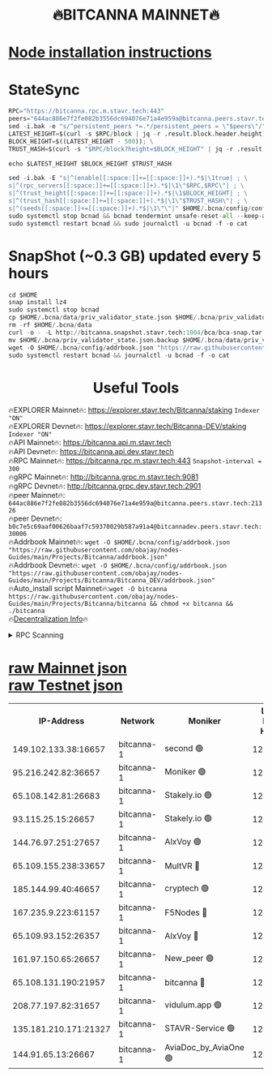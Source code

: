 <h1 align="center"> 🔥BITCANNA MAINNET🔥</h1>


[Node installation instructions](https://github.com/obajay/nodes-Guides/tree/main/Projects/Bitcanna)
=

# StateSync
```python
RPC="https://bitcanna.rpc.m.stavr.tech:443"
peers="644ac886e7f2fe082b3556dc694076e71a4e959a@bitcanna.peers.stavr.tech:21326"
sed -i.bak -e "s/^persistent_peers *=.*/persistent_peers = \"$peers\"/" $HOME/.bcna/config/config.toml
LATEST_HEIGHT=$(curl -s $RPC/block | jq -r .result.block.header.height); \
BLOCK_HEIGHT=$((LATEST_HEIGHT - 500)); \
TRUST_HASH=$(curl -s "$RPC/block?height=$BLOCK_HEIGHT" | jq -r .result.block_id.hash)

echo $LATEST_HEIGHT $BLOCK_HEIGHT $TRUST_HASH

sed -i.bak -E "s|^(enable[[:space:]]+=[[:space:]]+).*$|\1true| ; \
s|^(rpc_servers[[:space:]]+=[[:space:]]+).*$|\1\"$RPC,$RPC\"| ; \
s|^(trust_height[[:space:]]+=[[:space:]]+).*$|\1$BLOCK_HEIGHT| ; \
s|^(trust_hash[[:space:]]+=[[:space:]]+).*$|\1\"$TRUST_HASH\"| ; \
s|^(seeds[[:space:]]+=[[:space:]]+).*$|\1\"\"|" $HOME/.bcna/config/config.toml
sudo systemctl stop bcnad && bcnad tendermint unsafe-reset-all --keep-addr-book
sudo systemctl restart bcnad && sudo journalctl -u bcnad -f -o cat
```
# SnapShot (~0.3 GB) updated every 5 hours
```python
cd $HOME
snap install lz4
sudo systemctl stop bcnad
cp $HOME/.bcna/data/priv_validator_state.json $HOME/.bcna/priv_validator_state.json.backup
rm -rf $HOME/.bcna/data
curl -o - -L http://bitcanna.snapshot.stavr.tech:1004/bca/bca-snap.tar.lz4 | lz4 -c -d - | tar -x -C $HOME/.bcna --strip-components 2
mv $HOME/.bcna/priv_validator_state.json.backup $HOME/.bcna/data/priv_validator_state.json
wget -O $HOME/.bcna/config/addrbook.json "https://raw.githubusercontent.com/obajay/nodes-Guides/main/Projects/Bitcanna/addrbook.json"
sudo systemctl restart bcnad && journalctl -u bcnad -f -o cat
```

 <h1 align="center"> Useful Tools</h1>

🔥EXPLORER Mainnet🔥:    https://explorer.stavr.tech/Bitcanna/staking          `Indexer "ON"` \
🔥EXPLORER Devnet🔥:     https://explorer.stavr.tech/Bitcanna-DEV/staking     `Indexer "ON"` \
🔥API Mainnet🔥:         https://bitcanna.api.m.stavr.tech \
🔥API Devnet🔥:          https://bitcanna.api.dev.stavr.tech \
🔥RPC Mainnet🔥:         https://bitcanna.rpc.m.stavr.tech:443         `Snapshot-interval = 300` \
🔥gRPC Mainnet🔥:        http://bitcanna.grpc.m.stavr.tech:9081 \
🔥gRPC Devnet🔥:         http://bitcanna.grpc.dev.stavr.tech:2901 \
🔥peer Mainnet🔥:        `644ac886e7f2fe082b3556dc694076e71a4e959a@bitcanna.peers.stavr.tech:21326` \
🔥peer Devnet🔥:         `b0c7e5c69aaf00626baaf7c59370029b587a91a4@bitcannadev.peers.stavr.tech:30006` \
🔥Addrbook Mainnet🔥:    ```wget -O $HOME/.bcna/config/addrbook.json "https://raw.githubusercontent.com/obajay/nodes-Guides/main/Projects/Bitcanna/addrbook.json"``` \
🔥Addrbook Devnet🔥:    ```wget -O $HOME/.bcna/config/addrbook.json "https://raw.githubusercontent.com/obajay/nodes-Guides/main/Projects/Bitcanna/Bitcanna_DEV/addrbook.json"``` \
🔥Auto_install script Mainnet🔥:```wget -O bitcanna https://raw.githubusercontent.com/obajay/nodes-Guides/main/Projects/Bitcanna/bitcanna && chmod +x bitcanna && ./bitcanna``` \
🔥[Decentralization Info](https://github.com/obajay/StateSync-snapshots/tree/main/Projects/Bitcanna/Decentralization)🔥


<details>
<summary>RPC Scanning</summary>

<h2 align="center"> We scan nodes in real time every 4 hours. And we provide the final result of RPC endpoints.
We cannot influence the operation of these nodes in any way. </h2>


```python
If Voting Power is higher than 0 --> then the Node is a validator of the network and may be subject to attack and be a potential threat to the chain.
```
```python
We marked such validators with a red symbol
```

</details>

[raw Mainnet json](https://rpc-check.bcam.stavr.tech/bcam/rpc-bcam-result.json) \
[raw Testnet json](https://github.com/obajay/StateSync-snapshots/tree/main/Projects/Bitcanna/Rpc-Check-Testnet)
=



<table><tr><th>IP-Address</th><th>Network</th><th>Moniker</th><th>Latest Block Height</th><th>Earliest Block Height</th><th>Catching Up</th><th>Tx Index</th><th>Voting Power</th><th>Scan Time</th></tr><tr><td>149.102.133.38:16657</td><td>bitcanna-1</td><td>second 🟢</td><td>12483761</td><td>1</td><td>False</td><td>on</td><td>0</td><td>2024-02-07T23:27:38.390591368UTC</td></tr><tr><td>95.216.242.82:36657</td><td>bitcanna-1</td><td>Moniker 🟢</td><td>12483750</td><td>5776907</td><td>False</td><td>on</td><td>0</td><td>2024-02-07T23:26:33.890641702UTC</td></tr><tr><td>65.108.142.81:26683</td><td>bitcanna-1</td><td>Stakely.io 🟢</td><td>12483755</td><td>6152001</td><td>False</td><td>on</td><td>0</td><td>2024-02-07T23:26:59.991944208UTC</td></tr><tr><td>93.115.25.15:26657</td><td>bitcanna-1</td><td>Stakely.io 🟢</td><td>12483754</td><td>6520001</td><td>False</td><td>on</td><td>0</td><td>2024-02-07T23:26:53.443959137UTC</td></tr><tr><td>144.76.97.251:27657</td><td>bitcanna-1</td><td>AlxVoy 🟢</td><td>12483759</td><td>8805201</td><td>False</td><td>on</td><td>0</td><td>2024-02-07T23:27:27.782282786UTC</td></tr><tr><td>65.109.155.238:33657</td><td>bitcanna-1</td><td>MultVR 🔴</td><td>12483756</td><td>9933415</td><td>False</td><td>on</td><td>352499</td><td>2024-02-07T23:27:07.777042509UTC</td></tr><tr><td>185.144.99.40:46657</td><td>bitcanna-1</td><td>cryptech 🟢</td><td>12483749</td><td>11528001</td><td>False</td><td>on</td><td>0</td><td>2024-02-07T23:26:29.402599963UTC</td></tr><tr><td>167.235.9.223:61157</td><td>bitcanna-1</td><td>F5Nodes 🔴</td><td>12483756</td><td>12084001</td><td>False</td><td>on</td><td>570</td><td>2024-02-07T23:27:10.059342970UTC</td></tr><tr><td>65.109.93.152:26357</td><td>bitcanna-1</td><td>AlxVoy 🔴</td><td>12483761</td><td>12109301</td><td>False</td><td>on</td><td>1391765</td><td>2024-02-07T23:27:39.013562673UTC</td></tr><tr><td>161.97.150.65:26657</td><td>bitcanna-1</td><td>New_peer 🟢</td><td>12483755</td><td>12254001</td><td>False</td><td>on</td><td>0</td><td>2024-02-07T23:27:00.311303549UTC</td></tr><tr><td>65.108.131.190:21957</td><td>bitcanna-1</td><td>bitcanna 🔴</td><td>12483758</td><td>12383757</td><td>False</td><td>on</td><td>409535</td><td>2024-02-07T23:27:16.546357587UTC</td></tr><tr><td>208.77.197.82:31657</td><td>bitcanna-1</td><td>vidulum.app 🟢</td><td>12483755</td><td>12386934</td><td>False</td><td>on</td><td>0</td><td>2024-02-07T23:27:03.220243130UTC</td></tr><tr><td>135.181.210.171:21327</td><td>bitcanna-1</td><td>STAVR-Service 🟢</td><td>12483759</td><td>12480901</td><td>False</td><td>on</td><td>0</td><td>2024-02-07T23:27:27.502237965UTC</td></tr><tr><td>144.91.65.13:26667</td><td>bitcanna-1</td><td>AviaDoc_by_AviaOne 🟢</td><td>12483759</td><td>12483001</td><td>False</td><td>on</td><td>0</td><td>2024-02-07T23:27:25.094974924UTC</td></tr></table>
